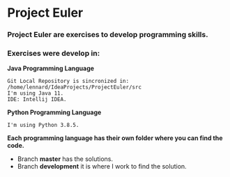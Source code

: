 # Project Euler
### Project Euler are exercises to develop programming skills.
### Exercises were develop in: 

**Java Programming Language**
````
Git Local Repository is sincronized in: /home/lennard/IdeaProjects/ProjectEuler/src
I'm using Java 11.
IDE: Intellij IDEA.
````

**Python Programming Language**
````
I'm using Python 3.8.5.
````

**Each programming language has their own folder where you can find the code.**
* Branch **master** has the solutions.
* Branch **development** it is where I work to find the solution.